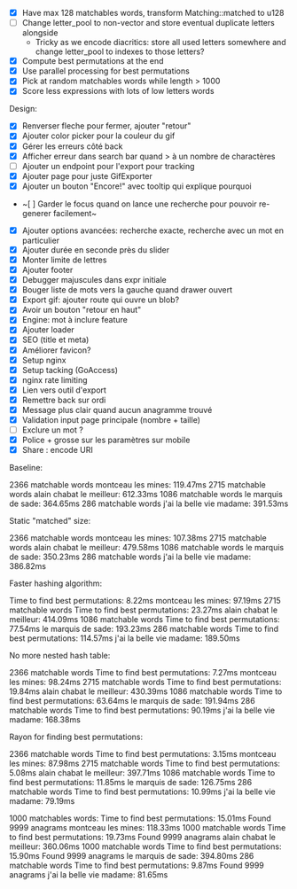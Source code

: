 - [x] Have max 128 matchables words, transform Matching::matched to u128
- [ ] Change letter_pool to non-vector and store eventual duplicate letters alongside
  - Tricky as we encode diacritics: store all used letters somewhere and change letter_pool to indexes to those letters?
- [x] Compute best permutations at the end
- [x] Use parallel processing for best permutations
- [x] Pick at random matchables words while length > 1000
- [x] Score less expressions with lots of low letters words

Design:
- [x] Renverser fleche pour fermer, ajouter "retour"
- [x] Ajouter color picker pour la couleur du gif
- [x] Gérer les erreurs côté back
- [x] Afficher erreur dans search bar quand > à un nombre de charactères
- [ ] Ajouter un endpoint pour l'export pour tracking
- [x] Ajouter page pour juste GifExporter
- [x] Ajouter un bouton "Encore!" avec tooltip qui explique pourquoi
- ~[ ] Garder le focus quand on lance une recherche pour pouvoir re-generer facilement~
- [x] Ajouter options avancées: recherche exacte, recherche avec un mot en particulier
- [x] Ajouter durée en seconde près du slider
- [x] Monter limite de lettres
- [x] Ajouter footer
- [x] Debugger majuscules dans expr initiale
- [x] Bouger liste de mots vers la gauche quand drawer ouvert
- [x] Export gif: ajouter route qui ouvre un blob?
- [x] Avoir un bouton "retour en haut"
- [x] Engine: mot à inclure feature
- [x] Ajouter loader
- [x] SEO (title et meta)
- [x] Améliorer favicon?
- [x] Setup nginx
- [x] Setup tacking (GoAccess)
- [x] nginx rate limiting
- [x] Lien vers outil d'export
- [x] Remettre back sur ordi
- [x] Message plus clair quand aucun anagramme trouvé
- [x] Validation input page principale (nombre + taille)
- [ ] Exclure un mot ?
- [x] Police + grosse sur les paramètres sur mobile
- [x] Share : encode URI

Baseline:

2366 matchable words
montceau les mines: 119.47ms
2715 matchable words
alain chabat le meilleur: 612.33ms
1086 matchable words
le marquis de sade: 364.65ms
286 matchable words
j'ai la belle vie madame: 391.53ms


Static "matched" size:

2366 matchable words
montceau les mines: 107.38ms
2715 matchable words
alain chabat le meilleur: 479.58ms
1086 matchable words
le marquis de sade: 350.23ms
286 matchable words
j'ai la belle vie madame: 386.82ms


Faster hashing algorithm:

Time to find best permutations: 8.22ms
montceau les mines: 97.19ms
2715 matchable words
Time to find best permutations: 23.27ms
alain chabat le meilleur: 414.09ms
1086 matchable words
Time to find best permutations: 77.54ms
le marquis de sade: 193.23ms
286 matchable words
Time to find best permutations: 114.57ms
j'ai la belle vie madame: 189.50ms


No more nested hash table:

2366 matchable words
Time to find best permutations: 7.27ms
montceau les mines: 98.24ms
2715 matchable words
Time to find best permutations: 19.84ms
alain chabat le meilleur: 430.39ms
1086 matchable words
Time to find best permutations: 63.64ms
le marquis de sade: 191.94ms
286 matchable words
Time to find best permutations: 90.19ms
j'ai la belle vie madame: 168.38ms


Rayon for finding best permutations:

2366 matchable words
Time to find best permutations: 3.15ms
montceau les mines: 87.98ms
2715 matchable words
Time to find best permutations: 5.08ms
alain chabat le meilleur: 397.71ms
1086 matchable words
Time to find best permutations: 11.85ms
le marquis de sade: 126.75ms
286 matchable words
Time to find best permutations: 10.99ms
j'ai la belle vie madame: 79.19ms


1000 matchables words:
Time to find best permutations: 15.01ms
Found 9999 anagrams
montceau les mines: 118.33ms
1000 matchable words
Time to find best permutations: 19.73ms
Found 9999 anagrams
alain chabat le meilleur: 360.06ms
1000 matchable words
Time to find best permutations: 15.90ms
Found 9999 anagrams
le marquis de sade: 394.80ms
286 matchable words
Time to find best permutations: 9.87ms
Found 9999 anagrams
j'ai la belle vie madame: 81.65ms